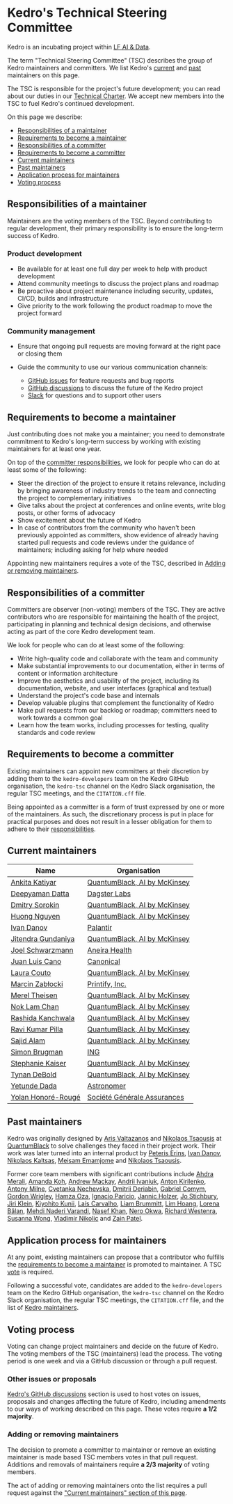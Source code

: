 # Kedro's Technical Steering Committee

Kedro is an incubating project within [LF AI & Data](https://lfaidata.foundation/).

The term "Technical Steering Committee" (TSC) describes the group of Kedro maintainers and committers. We list Kedro's [current](#current-maintainers) and [past](#past-maintainers) maintainers on this page.

The TSC is responsible for the project's future development; you can read about our duties in our [Technical Charter](https://github.com/kedro-org/kedro/blob/main/kedro_technical_charter.pdf). We accept new members into the TSC to fuel Kedro's continued development.

On this page we describe:

- [Responsibilities of a maintainer](#responsibilities-of-a-maintainer)
- [Requirements to become a maintainer](#requirements-to-become-a-maintainer)
- [Responsibilities of a committer](#responsibilities-of-a-committer)
- [Requirements to become a committer](#requirements-to-become-a-committer)
- [Current maintainers](#current-maintainers)
- [Past maintainers](#past-maintainers)
- [Application process for maintainers](#application-process-for-maintainers)
- [Voting process](#voting-process)

## Responsibilities of a maintainer

Maintainers are the voting members of the TSC. Beyond contributing to regular development, their primary responsibility is to ensure the long-term success of Kedro.

### Product development

- Be available for at least one full day per week to help with product development
- Attend community meetings to discuss the project plans and roadmap
- Be proactive about project maintenance including security, updates, CI/CD, builds and infrastructure
- Give priority to the work following the product roadmap to move the project forward

### Community management

- Ensure that ongoing pull requests are moving forward at the right pace or closing them
- Guide the community to use our various communication channels:

  - [GitHub issues](https://github.com/kedro-org/kedro/issues) for feature requests and bug reports
  - [GitHub discussions](https://github.com/kedro-org/kedro/discussions) to discuss the future of the Kedro project
  - [Slack](https://slack.kedro.org) for questions and to support other users

## Requirements to become a maintainer

Just contributing does not make you a maintainer; you need to demonstrate commitment to Kedro's long-term success by
working with existing maintainers for at least one year.

On top of the [committer responsibilities](#responsibilities-of-a-committer), we look for people who can do at least some of the following:

- Steer the direction of the project to ensure it retains relevance, including by bringing awareness of industry trends to the team and connecting the project to complementary initiatives
- Give talks about the project at conferences and online events, write blog posts, or other forms of advocacy
- Show excitement about the future of Kedro
- In case of contributors from the community who haven't been previously appointed as committers,
  show evidence of already having started pull requests and code reviews under the guidance of maintainers;
  including asking for help where needed

Appointing new maintainers requires a vote of the TSC,
described in [Adding or removing maintainers](#adding-or-removing-maintainers).

## Responsibilities of a committer

Committers are observer (non-voting) members of the TSC. They are active contributors who are responsible for maintaining the health of the project, participating in planning and technical design decisions, and otherwise acting as part of the core Kedro development team.

We look for people who can do at least some of the following:

- Write high-quality code and collaborate with the team and community
- Make substantial improvements to our documentation, either in terms of content or information architecture
- Improve the aesthetics and usability of the project, including its documentation, website, and user interfaces (graphical and textual)
- Understand the project's code base and internals
- Develop valuable plugins that complement the functionality of Kedro
- Make pull requests from our backlog or roadmap; committers need to work towards a common goal
- Learn how the team works, including processes for testing, quality standards and code review

## Requirements to become a committer

Existing maintainers can appoint new committers at their discretion by adding them to the `kedro-developers` team on the Kedro GitHub organisation,
the `kedro-tsc` channel on the Kedro Slack organisation, the regular TSC meetings, and the `CITATION.cff` file.

Being appointed as a committer is a form of trust expressed by one or more of the maintainers.
As such, the discretionary process is put in place for practical purposes
and does not result in a lesser obligation for them to adhere to their [responsibilities](#responsibilities-of-a-committer).

## Current maintainers

<!-- DO NOT EDIT THIS AND MERGE A PR WITHOUT A VOTE TO SIGN OFF ANY CHANGES -->

| Name                                                     | Organisation                                                                            |
|----------------------------------------------------------|---------------------------------------------------------------------------------------- |
| [Ankita Katiyar](https://github.com/ankatiyar)           | [QuantumBlack, AI by McKinsey](https://www.mckinsey.com/capabilities/quantumblack)      |
| [Deepyaman Datta](https://github.com/deepyaman)          | [Dagster Labs](https://dagster.io)                                                      |
| [Dmitry Sorokin](https://github.com/DimedS)              | [QuantumBlack, AI by McKinsey](https://www.mckinsey.com/capabilities/quantumblack)      |
| [Huong Nguyen](https://github.com/Huongg)                | [QuantumBlack, AI by McKinsey](https://www.mckinsey.com/capabilities/quantumblack)      |
| [Ivan Danov](https://github.com/idanov)                  | [Palantir](https://www.palantir.com/)                                                   |
| [Jitendra Gundaniya](https://github.com/jitu5)           | [QuantumBlack, AI by McKinsey](https://www.mckinsey.com/capabilities/quantumblack)      |
| [Joel Schwarzmann](https://github.com/datajoely)         | [Aneira Health](https://www.aneira.health)                                              |
| [Juan Luis Cano](https://github.com/astrojuanlu)         | [Canonical](www.canonical.com )                                                         |
| [Laura Couto](https://github.com/lrcouto)                | [QuantumBlack, AI by McKinsey](https://www.mckinsey.com/capabilities/quantumblack)      |
| [Marcin Zabłocki](https://github.com/marrrcin)           | [Printify, Inc.](https://printify.com/)                                                 |
| [Merel Theisen](https://github.com/merelcht)             | [QuantumBlack, AI by McKinsey](https://www.mckinsey.com/capabilities/quantumblack)      |
| [Nok Lam Chan](https://github.com/noklam)                | [QuantumBlack, AI by McKinsey](https://www.mckinsey.com/capabilities/quantumblack)      |
| [Rashida Kanchwala](https://github.com/rashidakanchwala) | [QuantumBlack, AI by McKinsey](https://www.mckinsey.com/capabilities/quantumblack)      |
| [Ravi Kumar Pilla](https://github.com/ravi-kumar-pilla)  | [QuantumBlack, AI by McKinsey](https://www.mckinsey.com/capabilities/quantumblack)      |
| [Sajid Alam](https://github.com/SajidAlamQB)             | [QuantumBlack, AI by McKinsey](https://www.mckinsey.com/capabilities/quantumblack)      |
| [Simon Brugman](https://github.com/sbrugman)             | [ING](https://www.ing.com/)                                                             |
| [Stephanie Kaiser](https://github.com/stephkaiser)       | [QuantumBlack, AI by McKinsey](https://www.mckinsey.com/capabilities/quantumblack)      |
| [Tynan DeBold](https://github.com/tynandebold)           | [QuantumBlack, AI by McKinsey](https://www.mckinsey.com/capabilities/quantumblack)      |
| [Yetunde Dada](https://github.com/yetudada)              | [Astronomer](https://www.astronomer.io/)                                                |
| [Yolan Honoré-Rougé](https://github.com/Galileo-Galilei) | [Société Générale Assurances](https://www.assurances.societegenerale.com/en/individual) |

## Past maintainers

Kedro was originally designed by [Aris Valtazanos](https://github.com/arisvqb) and [Nikolaos Tsaousis](https://github.com/tsanikgr) at [QuantumBlack](https://www.mckinsey.com/capabilities/quantumblack) to solve challenges they faced in their project work. Their work was later turned into an internal product by [Peteris Erins](https://github.com/Pet3ris), [Ivan Danov](https://github.com/idanov), [Nikolaos Kaltsas](https://github.com/nikos-kal), [Meisam Emamjome](https://github.com/misamae) and [Nikolaos Tsaousis](https://github.com/tsanikgr).

Former core team members with significant contributions include
[Ahdra Merali](https://github.com/AhdraMeraliQB),
[Amanda Koh](https://github.com/amandakys),
[Andrew Mackay](https://github.com/Mackay031),
[Andrii Ivaniuk](https://github.com/andrii-ivaniuk),
[Anton Kirilenko](https://github.com/Flid),
[Antony Milne](https://github.com/antonymilne),
[Cvetanka Nechevska](https://github.com/cvetankanechevska),
[Dmitrii Deriabin](https://github.com/dmder),
[Gabriel Comym](https://github.com/comym),
[Gordon Wrigley](https://github.com/tolomea),
[Hamza Oza](https://github.com/hamzaoza),
[Ignacio Paricio](https://github.com/ignacioparicio),
[Jannic Holzer](https://github.com/jmholzer),
[Jo Stichbury](https://github.com/stichbury),
[Jiri Klein](https://github.com/jiriklein),
[Kiyohito Kunii](https://github.com/921kiyo),
[Laís Carvalho](https://github.com/laisbsc),
[Liam Brummitt](https://github.com/bru5),
[Lim Hoang](https://github.com/limdauto),
[Lorena Bălan](https://github.com/lorenabalan),
[Mehdi Naderi Varandi](https://github.com/MehdiNV),
[Nasef Khan](https://github.com/nakhan98),
[Nero Okwa](https://github.com/NeroOkwa),
[Richard Westenra](https://github.com/richardwestenra),
[Susanna Wong](https://github.com/studioswong),
[Vladimir Nikolic](https://github.com/vladimir-mck) and
[Zain Patel](https://github.com/mzjp2).

## Application process for maintainers

At any point, existing maintainers can propose that a contributor who fulfills the [requirements to become a maintainer](#requirements-to-become-a-maintainer) is promoted to maintainer. A TSC [vote](#voting-process) is required.

Following a successful vote, candidates are added to the `kedro-developers` team on the Kedro GitHub organisation,
the `kedro-tsc` channel on the Kedro Slack organisation, the regular TSC meetings, the `CITATION.cff` file,
and the list of [Kedro maintainers](#current-maintainers).

## Voting process

Voting can change project maintainers and decide on the future of Kedro. The voting members of the TSC (maintainers) lead the process. The voting period is one week and via a GitHub discussion or through a pull request.

### Other issues or proposals

[Kedro's GitHub discussions](https://github.com/kedro-org/kedro/discussions) section is used to host votes on issues, proposals and changes affecting the future of Kedro, including amendments to our ways of working described on this page. These votes require **a 1/2 majority**.

### Adding or removing maintainers

The decision to promote a committer to maintainer or remove an existing maintainer is made based TSC members votes in that pull request. Additions and removals of maintainers require **a 2/3 majority** of voting members.

The act of adding or removing maintainers onto the list requires a pull request against the ["Current maintainers" section of this page](#current-maintainers).
